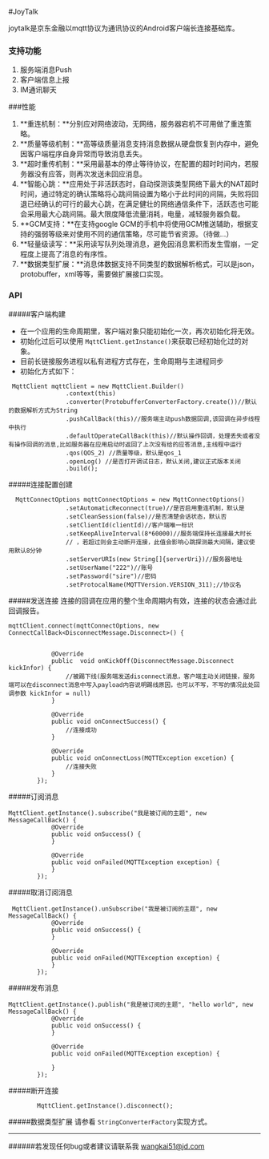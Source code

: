 #JoyTalk

joytalk是京东金融以mqtt协议为通讯协议的Android客户端长连接基础库。
### 支持功能
1. 服务端消息Push
2. 客户端信息上报
3. IM通讯聊天

###性能
1. **重连机制：**分别应对网络波动，无网络，服务器宕机不可用做了重连策略。
2. **质量等级机制：**高等级质量消息支持消息数据从硬盘恢复到内存中，避免因客户端程序自身异常而导致消息丢失。
3. **超时重传机制：**采用最基本的停止等待协议，在配置的超时时间内，若服务器没有应答，则再次发送未回应消息。
4. **智能心跳：**应用处于非活跃态时，自动探测该类型网络下最大的NAT超时时间，通过特定的确认策略将心跳间隔设置为略小于此时间的间隔，失败将回退已经确认的可行的最大心跳，在满足健壮的网络通信条件下，活跃态也可能会采用最大心跳间隔。最大限度降低流量消耗，电量，减轻服务器负载。
5. **GCM支持：**在支持google GCM的手机中将使用GCM推送辅助，根据支持的强弱等级来对使用不同的通信策略，尽可能节省资源。（待做...）
6. **轻量级读写：**采用读写队列处理消息，避免因消息累积而发生雪崩，一定程度上提高了消息的有序性。
7. **数据类型扩展：**消息体数据支持不同类型的数据解析格式，可以是json，protobuffer，xml等等，需要做扩展接口实现。


### API

#####客户端构建
* 在一个应用的生命周期里，客户端对象只能初始化一次，再次初始化将无效。
* 初始化过后可以使用 `MqttClient.getInstance()`来获取已经初始化过的对象。
* 目前长链接服务进程以私有进程方式存在，生命周期与主进程同步
* 初始化方式如下：

```
 MqttClient mqttClient = new MqttClient.Builder()
                .context(this)
                .converter(ProtobufferConverterFactory.create())//默认的数据解析方式为String
                .pushCallBack(this)//服务端主动push数据回调,该回调在异步线程中执行
                .defaultOperateCallBack(this)//默认操作回调，处理丢失或者没有操作回调的消息,比如服务器在应用启动时返回了上次没有给的应答消息,主线程中运行
                .qos(QOS_2) //质量等级，默认是qos_1
                .openLog() //是否打开调试日志，默认关闭,建议正式版本关闭
                .build();
```

#####连接配置创建
```
  MqttConnectOptions mqttConnectOptions = new MqttConnectOptions()
                .setAutomaticReconnect(true)//是否启用重连机制，默认是
                .setCleanSession(false)//是否清楚会话状态，默认否
                .setClientId(clientId)//客户端唯一标识
                .setKeepAliveInterval(8*60000)//服务端保持长连接最大时长
                // ，若超过则会主动断开连接，此值会影响心跳探测最大间隔，建议使用默认8分钟
                .setServerURIs(new String[]{serverUri})//服务器地址
                .setUserName("222")//账号
                .setPassword("sire")//密码
                .setProtocalName(MQTTVersion.VERSION_311);//协议名
```
#####发送连接
连接的回调在应用的整个生命周期内有效，连接的状态会通过此回调报告。

```
mqttClient.connect(mqttConnectOptions, new ConnectCallBack<DisconnectMessage.Disconnect>() {


            @Override
            public  void onKickOff(DisconnectMessage.Disconnect kickInfor) {
                //被踢下线(服务端发送disconnect消息，客户端主动关闭链接，服务端可以在disconnect消息中写入payload内容说明踢线原因，也可以不写，不写的情况此处回调参数 kickInfor = null)
            }

            @Override
            public void onConnectSuccess() {
                //连接成功
            }

            @Override
            public void onConnectLoss(MQTTException excetion) {
                //连接失败
            }
        });
```
#####订阅消息
```
MqttClient.getInstance().subscribe("我是被订阅的主题", new MessageCallBack() {
            @Override
            public void onSuccess() {
            }

            @Override
            public void onFailed(MQTTException exception) {
            }
        });
```
#####取消订阅消息
```
 MqttClient.getInstance().unSubscribe("我是被订阅的主题", new MessageCallBack() {
            @Override
            public void onSuccess() {
            }

            @Override
            public void onFailed(MQTTException exception) {
            }
        });
```
#####发布消息
```
MqttClient.getInstance().publish("我是被订阅的主题", "hello world", new MessageCallBack() {
            @Override
            public void onSuccess() {
            }

            @Override
            public void onFailed(MQTTException exception) {

            }
        });
```
#####断开连接
```
        MqttClient.getInstance().disconnect();
```
#####数据类型扩展
请参看 `StringConverterFactory`实现方式。   
    
    
    
---------------  
######若发现任何bug或者建议请联系我 <wangkai51@jd.com>
     
                
                